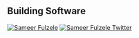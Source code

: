 <h2> Building Software </h2>
    
[![Sameer Fulzele](https://img.shields.io/badge/LinkedIn-0077B5?style=for-the-badge&logo=linkedin&logoColor=white)](https://www.linkedin.com/in/sameerfulzele/)
[![Sameer Fulzele Twitter](https://img.shields.io/badge/Twitter-1DA1F2?style=for-the-badge&logo=twitter&logoColor=white)](https://twitter.com/sameerfulzele1)
<!-- This is using base64 encoded image. If you have a small image, you can upload the base64 version of it :D https://www.base64-image.de/ -->


<!-- ![Sameer github stats](https://github-readme-stats.vercel.app/api?username=sameerfulzele&theme=radical&show_icons=true&count_private=true) -->

<!-- 
![Sameer Repos Stats](https://github-profile-summary-cards.vercel.app/api/cards/repos-per-language?username=sameerfulzele&theme=solarized_dark)

![Sameer Commit Stats](https://github-profile-summary-cards.vercel.app/api/cards/most-commit-language?username=sameerfulzele&theme=solarized_dark) -->

<!-- ![Sameer Summary](https://github-profile-summary-cards.vercel.app/api/cards/profile-details?username=sameerfulzele&theme=solarized_dark) -->
